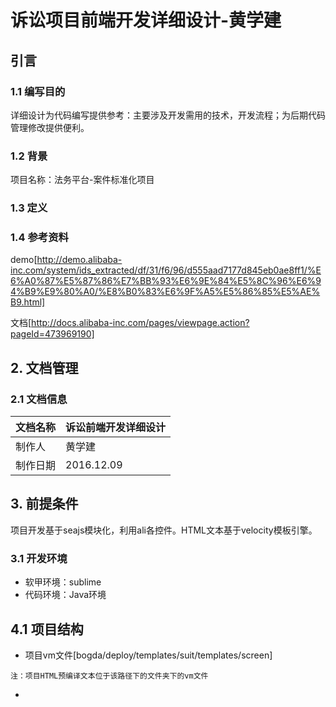 # 诉讼项目前端开发详细设计-黄学建

## 引言

### 1.1 编写目的

  详细设计为代码编写提供参考：主要涉及开发需用的技术，开发流程；为后期代码管理修改提供便利。

### 1.2 背景

  项目名称：法务平台-案件标准化项目

### 1.3 定义

### 1.4 参考资料

  demo[http://demo.alibaba-inc.com/system/ids_extracted/df/31/f6/96/d555aad7177d845eb0ae8ff1/%E6%A0%87%E5%87%86%E7%BB%93%E6%9E%84%E5%8C%96%E6%94%B9%E9%80%A0/%E8%B0%83%E6%9F%A5%E5%86%85%E5%AE%B9.html]
  
  文档[http://docs.alibaba-inc.com/pages/viewpage.action?pageId=473969190]

## 2. 文档管理

### 2.1 文档信息

|文档名称|诉讼前端开发详细设计|
|-----|------|
|制作人|黄学建|
|制作日期|2016.12.09|

## 3. 前提条件

  项目开发基于seajs模块化，利用ali各控件。HTML文本基于velocity模板引擎。

### 3.1 开发环境

* 软甲环境：sublime
* 代码环境：Java环境

## 4.1 项目结构

* 项目vm文件[bogda/deploy/templates/suit/templates/screen]
```
注：项目HTML预编译文本位于该路径下的文件夹下的vm文件
```
* 
